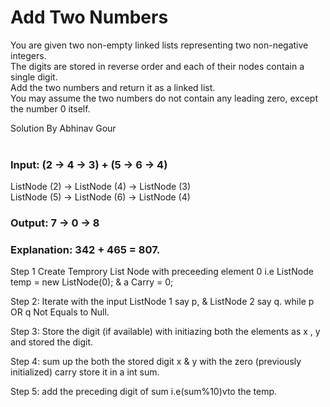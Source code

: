 # Add Two Numbers
You are given two non-empty linked lists representing two non-negative integers. <br />
The digits are stored in reverse order and each of their nodes contain a single digit. <br />
Add the two numbers and return it as a linked list. <br />
You may assume the two numbers do not contain any leading zero, except the number 0 itself. <br />

Solution By Abhinav Gour <br />
<br />
### Input: (2 -> 4 -> 3) + (5 -> 6 -> 4)
ListNode (2) -> ListNode (4) -> ListNode (3) <br /> 
ListNode (5) -> ListNode (6) -> ListNode (4) <br /> 
### Output: 7 -> 0 -> 8
### Explanation: 342 + 465 = 807.

Step 1 Create Temprory List Node with preceeding element 0 i.e ListNode temp = new ListNode(0); & a Carry = 0;

Step 2: Iterate with the input ListNode 1 say p, & ListNode 2 say q. while p OR q Not Equals to Null.

Step 3: Store the digit (if available) with initiazing both the elements as x , y and stored the digit.

Step 4: sum up the both the stored digit x & y with the zero (previously initialized) carry store it in a int sum. 

Step 5: add the preceding digit of sum i.e(sum%10)vto the temp.







<br />

